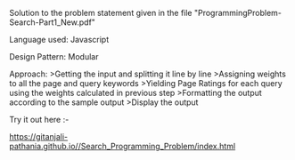 Solution to the problem statement given in the file "ProgrammingProblem-Search-Part1_New.pdf"

Language used: Javascript

Design Pattern: Modular

Approach: 
			>Getting the input and splitting it line by line
			>Assigning weights to all the page and query keywords
			>Yielding Page Ratings for each query using the weights calculated in previous step
			>Formatting the output according to the sample output
			>Display the output


Try it out here :-

https://gitanjali-pathania.github.io//Search_Programming_Problem/index.html



